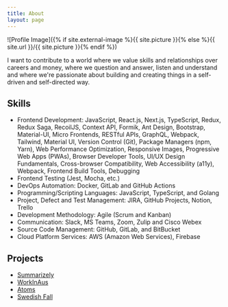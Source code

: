 ```yaml
---
title: About
layout: page
---
```


![Profile Image]({% if site.external-image %}{{ site.picture }}{% else %}{{ site.url }}/{{ site.picture }}{% endif %})

<p>I want to contribute to a world where we value skills and relationships over careers and money, where we question and answer, listen and understand and where we're passionate about building and creating things in a self-driven and self-directed way.</p>

<!-- <p>Lorem ipsum dolor sit amet, consectetur adipisicing elit, sed do eiusmod
tempor incididunt ut labore et dolore magna aliqua. Ut enim ad minim veniam,
quis nostrud exercitation ullamco laboris nisi ut aliquip ex ea commodo
consequat. Duis aute irure dolor in reprehenderit in voluptate velit esse
cillum dolore eu fugiat nulla pariatur. Excepteur sint occaecat cupidatat non
proident, sunt in culpa qui officia deserunt mollit anim id est laborum.</p> -->

<h2>Skills</h2>

<ul class="skill-list">
    <li>Frontend Development: JavaScript, React.js, Next.js, TypeScript, Redux, Redux Saga, RecoilJS, Context API, Formik, Ant Design, Bootstrap, Material-UI, Micro Frontends, RESTful APIs, GraphQL, Webpack, Tailwind, Material UI, Version Control (Git), Package Managers (npm, Yarn), Web Performance Optimization, Responsive Images, Progressive Web Apps (PWAs), Browser Developer Tools, UI/UX Design Fundamentals, Cross-browser Compatibility, Web Accessibility (a11y), Webpack, Frontend Build Tools, Debugging</li>
		<li>Frontend Testing (Jest, Mocha, etc.) </li>
    <li>DevOps Automation: Docker, GitLab and GitHub Actions</li>
    <li>Programming/Scripting Languages: JavaScript, TypeScript, and Golang </li>
    <li>Project, Defect and Test Management: JIRA, GitHub Projects, Notion, Trello</li>
    <li>Development Methodology: Agile (Scrum and Kanban)</li>
    <li>Communication: Slack, MS Teams, Zoom, Zulip and Cisco Webex</li>
    <li>Source Code Management: GitHub, GitLab, and BitBucket</li>
    <li>Cloud Platform Services: AWS (Amazon Web Services), Firebase</li>
</ul>

<h2>Projects</h2>

<ul>
<li><a href="https://summarizely.app/" target="_blank">Summarizely</a></li>
<li><a href="https://workinaus.com.au/" target="_blank">WorkInAus</a></li>
<li><a href="https://atoms.com/" target="_blank">Atoms</a></li>
<li><a href="https://de.swedishfall.com/" target="_blank">Swedish Fall</a></li>
</ul>
